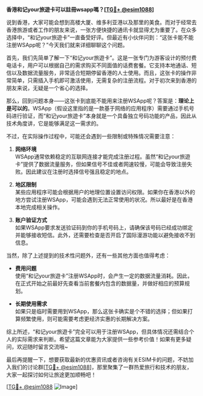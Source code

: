**香港和记your旅遊卡可以註冊wsapp嗎？[[TG💪+ @esim1088](https://t.me/s/esim1088)]**

说到香港，大家可能会想到高楼大厦、维多利亚港以及那里的美食。而对于经常去香港旅游或者工作的朋友来说，一张方便快捷的通讯卡就显得尤为重要了。在众多选择中，“和记your旅遊卡”一直备受好评。但最近有小伙伴问到：“这张卡能不能注册WSApp呢？”今天我们就来详细聊聊这个问题。

首先，我们先简单了解一下“和记your旅遊卡”。这是一张专门为游客设计的预付费电话卡，用户可以根据自己的需求购买不同面值的话费套餐。它支持本地通话、短信以及数据流量服务，非常适合短期停留香港的人士使用。而且，这张卡的操作非常简单，只需插入手机即可激活使用，无需复杂的注册流程。对于初次来到香港的朋友来说，无疑是一个省心的选择。

那么，回到问题本身——这张卡到底能不能用来注册WSApp呢？答案是：**理论上是可以的**。WSApp（假设这里指的是一款基于网络的应用程序）需要通过手机号码进行验证，而“和记your旅遊卡”本身就是一个具备独立号码功能的产品，因此从技术角度讲，它是能够满足这一需求的。

不过，在实际操作过程中，可能还会遇到一些限制或特殊情况需要注意：

1. **网络环境**  
   WSApp通常依赖稳定的互联网连接才能完成注册过程。虽然“和记your旅遊卡”提供了数据流量服务，但如果信号不佳或者网速较慢，可能会导致注册失败。因此建议在注册时选择信号强且稳定的地点。

2. **地区限制**  
   某些应用程序可能会根据用户的地理位置设置访问权限。如果你在香港以外的地方尝试注册WSApp，可能会遇到无法正常使用的状况。所以最好是在香港本地完成相关操作。

3. **账户验证方式**  
   如果WSApp要求发送验证码到你的手机号码上，请确保该号码已经成功绑定并能够接收短信。此外，还需要检查是否开启了国际漫游功能以避免接收不到信息。

当然，除了上述提到的技术性问题外，还有一些其他方面也值得考虑：

- **费用问题**  
   使用“和记your旅遊卡”注册WSApp时，会产生一定的数据流量消耗。因此，在正式开始之前最好先查看当前套餐内包含的数据量，并做好相应的预算规划。
   
- **长期使用需求**  
   如果只是临时需要用到WSApp，那么这张卡确实是个不错的选择；但如果打算频繁使用，则可能需要考虑更经济实惠的长期解决方案。

综上所述，“和记your旅遊卡”完全可以用于注册WSApp，但具体情况还需结合个人的实际需求来判断。希望这篇文章能为大家提供一些参考价值！如果有更多疑问，欢迎随时留言交流哦~

最后再提醒一下，想要获取最新的优惠资讯或者咨询有关ESIM卡的问题，不妨加入我们的讨论群[[TG💪+ @esim1088](https://t.me/s/esim1088)]，那里聚集了一群热爱旅行和技术的朋友，大家一起探讨如何让旅途更加顺畅吧！

[[TG💪+ @esim1088](https://t.me/s/esim1088) ![Image](https://i.postimg.cc/4NQfJmqS/Snipaste-2025-05-13-00-14-12.png)]